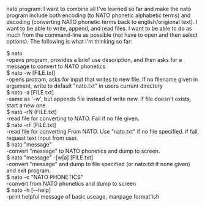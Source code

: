 nato program:  I want to combine all I've learned so far and make the nato program include both encoding (to NATO phonetic alphabetic terms)
and decoding (converting NATO phonetic terms back to english/origional text).  I want to be able to write, append, and read files.  I want to 
be able to do as much from the command-line as possible (not have to open and then select options).  The following is what I'm thinking so far:

$ nato <br>
 -opens program, provides a brief use description, and then asks for a message to convert to NATO phonetics <br>
$ nato -w [FILE.txt] <br>
 -opens protram, asks for input that writes to new file.  If no filename given in argument, write to default "nato.txt" in users current directory <br>
$ nato -a [FILE.txt] <br>
 -same as '-w', but appends file instead of write new.  If file doesn't exists, start a new one. <br>
$ nato -rN (FILE.txt) <br>
 -read file for converting to NATO.  Fail if no file given. <br>
$ nato -rF [FILE.txt] <br>
 -read file for converting From NATO.  Use "nato.txt" if no file specified.  if fail, request text input from user. <br>
$ nato "message" <br>
 -convert "message" to NATO phonetics and dump to screen. <br>
$ nato "message" -[w|a] [FILE.txt] <br>
 -convert "message" and dump to file specified (or nato.txt if none given) and exit program. <br>
$ nato -c "NATO PHONETICS" <br>
 -convert from NATO phonetics and dump to screen <br>
$ nato -h [--help] <br>
 -print helpful message of basic useage, manpage format'ish <br>
 
